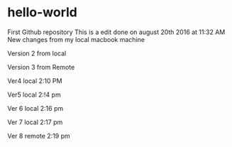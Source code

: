 # hello-world
First Github repository
This is a edit done on august 20th 2016 at 11:32 AM
New changes from my local macbook machine

Version 2 from local

Version 3 from Remote

Ver4 local 2:10 PM

Ver5 local 2:!4 pm

Ver 6 local 2:16 pm

Ver 7 local 2:17 pm

Ver 8 remote 2:19 pm
